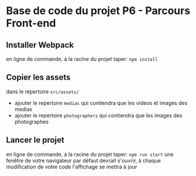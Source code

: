 # Base de code du projet P6 - Parcours Front-end

## Installer Webpack

en ligne de commande, à la racine du projet taper:
`npm install`

## Copier les assets

dans le répertoire `src/assets/`
- ajouter le repertoire `medias` qui contiendra que les videos et images des medias
- ajouter le repertoire `photographers` qui contiendra que les images des photographes

## Lancer le projet

en ligne de commande, à la racine du projet taper:
`npm run start`
une fenêtre de votre navigateur par défaut devrait s'ouvrir, à chaque modification de votre code l'affichage se mettra à jour

